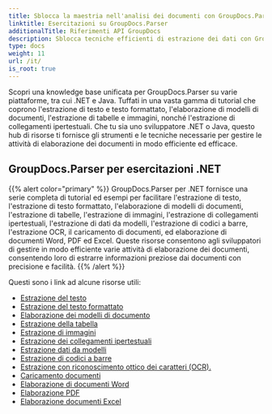 ```yaml
---
title: Sblocca la maestria nell'analisi dei documenti con GroupDocs.Parser
linktitle: Esercitazioni su GroupDocs.Parser
additionalTitle: Riferimenti API GroupDocs
description: Sblocca tecniche efficienti di estrazione dei dati con GroupDocs.Parser per .NET e Java. Esplora tutorial su testo, tabelle, estrazione di immagini e altro ancora.
type: docs
weight: 11
url: /it/
is_root: true
---
```


Scopri una knowledge base unificata per GroupDocs.Parser su varie piattaforme, tra cui .NET e Java. Tuffati in una vasta gamma di tutorial che coprono l'estrazione di testo e testo formattato, l'elaborazione di modelli di documenti, l'estrazione di tabelle e immagini, nonché l'estrazione di collegamenti ipertestuali. Che tu sia uno sviluppatore .NET o Java, questo hub di risorse ti fornisce gli strumenti e le tecniche necessarie per gestire le attività di elaborazione dei documenti in modo efficiente ed efficace.

## GroupDocs.Parser per esercitazioni .NET
{{% alert color="primary" %}}
GroupDocs.Parser per .NET fornisce una serie completa di tutorial ed esempi per facilitare l'estrazione di testo, l'estrazione di testo formattato, l'elaborazione di modelli di documenti, l'estrazione di tabelle, l'estrazione di immagini, l'estrazione di collegamenti ipertestuali, l'estrazione di dati da modelli, l'estrazione di codici a barre, l'estrazione OCR, il caricamento di documenti, ed elaborazione di documenti Word, PDF ed Excel. Queste risorse consentono agli sviluppatori di gestire in modo efficiente varie attività di elaborazione dei documenti, consentendo loro di estrarre informazioni preziose dai documenti con precisione e facilità.
{{% /alert %}}

Questi sono i link ad alcune risorse utili:
 
- [Estrazione del testo](./net/text-extraction/)
- [Estrazione del testo formattato](./net/formatted-text-extraction/)
- [Elaborazione dei modelli di documento](./net/document-template-processing/)
- [Estrazione della tabella](./net/table-extraction/)
- [Estrazione di immagini](./net/image-extraction/)
- [Estrazione dei collegamenti ipertestuali](./net/hyperlink-extraction/)
- [Estrazione dati da modelli](./net/data-extraction-from-templates/)
- [Estrazione di codici a barre](./net/barcode-extraction/)
- [Estrazione con riconoscimento ottico dei caratteri (OCR).](./net/ocr-extraction/)
- [Caricamento documenti](./net/document-loading/)
- [Elaborazione di documenti Word](./net/word-document-processing/)
- [Elaborazione PDF](./net/pdf-processing/)
- [Elaborazione documenti Excel](./net/excel-document-processing/)





